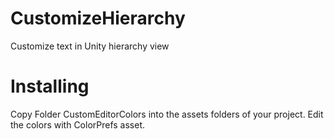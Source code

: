 # CustomizeHierarchy
Customize text in Unity hierarchy view

# Installing
Copy Folder CustomEditorColors into the assets folders of your project.
Edit the colors with ColorPrefs asset.